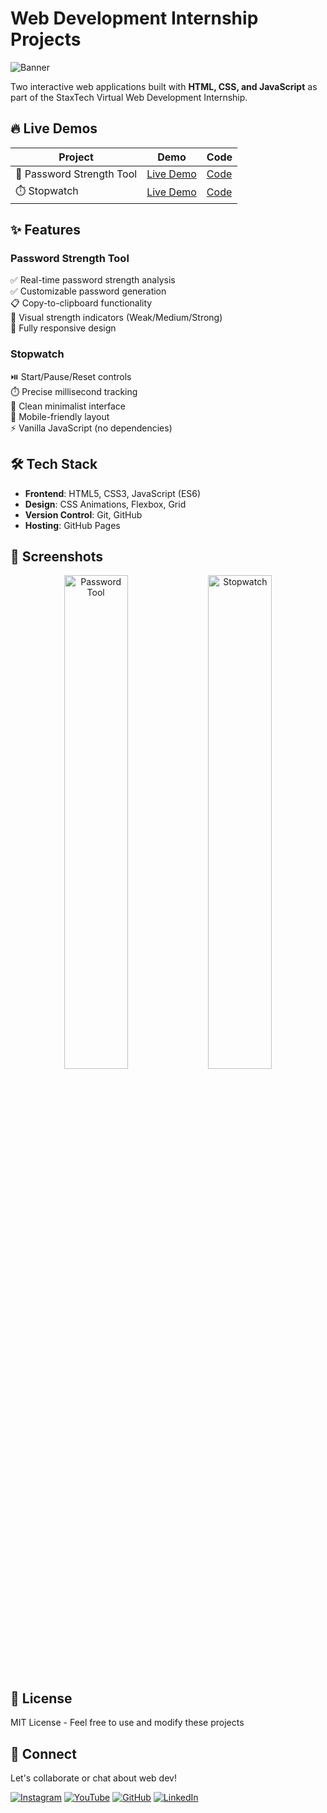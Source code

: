 # Web Development Internship Projects

![Banner](https://via.placeholder.com/1200x400?text=Password+Generator+%26+Stopwatch) <!-- Replace with actual banner image -->

Two interactive web applications built with **HTML, CSS, and JavaScript** as part of the StaxTech Virtual Web Development Internship.

## 🔥 Live Demos

| Project | Demo | Code |
|---------|------|------|
| 🔐 Password Strength Tool | [Live Demo](https://innovativesumit.github.io/PASSWORD-STRENGTH-AUTOGENERATE/) | [Code](https://github.com/InnovativeSumit/PASSWORD-STRENGTH-AUTOGENERATE) |
| ⏱️ Stopwatch | [Live Demo](https://innovativesumit.github.io/STOPWATCH/) | [Code](https://github.com/InnovativeSumit/STOPWATCH) |

## ✨ Features

### Password Strength Tool
✅ Real-time password strength analysis  
✅ Customizable password generation  
📋 Copy-to-clipboard functionality  
🎨 Visual strength indicators (Weak/Medium/Strong)  
📱 Fully responsive design

### Stopwatch
⏯️ Start/Pause/Reset controls  
⏱️ Precise millisecond tracking  
💅 Clean minimalist interface  
📱 Mobile-friendly layout  
⚡ Vanilla JavaScript (no dependencies)

## 🛠️ Tech Stack
- **Frontend**: HTML5, CSS3, JavaScript (ES6)
- **Design**: CSS Animations, Flexbox, Grid
- **Version Control**: Git, GitHub
- **Hosting**: GitHub Pages

## 📸 Screenshots

<div align="center">
  <img src="https://github.com/user-attachments/assets/77317711-327d-4af2-bbf9-bd014f4ae3cf" width="45%" alt="Password Tool">
  <img src="https://github.com/user-attachments/assets/c739b560-4760-4096-aa81-613ff659b213" width="45%" alt="Stopwatch">
</div>

## 📜 License
MIT License - Feel free to use and modify these projects

## 🌟 Connect
Let's collaborate or chat about web dev!

[![Instagram](https://img.shields.io/badge/Instagram-@sumittech__360-E4405F?style=flat&logo=instagram)](https://www.instagram.com/sumittech_360)
[![YouTube](https://img.shields.io/badge/YouTube-Sumit_Tech-FF0000?style=flat&logo=youtube)](https://youtube.com/channel/UCiPxbNaC7dloVut6Jc5xHIQ)
[![GitHub](https://img.shields.io/badge/GitHub-InnovativeSumit-181717?style=flat&logo=github)](https://github.com/InnovativeSumit)
[![LinkedIn](https://img.shields.io/badge/LinkedIn-Sumit_Pal-0077B5?style=flat&logo=linkedin)](https://www.linkedin.com/in/sumit-pal-40511a339)
